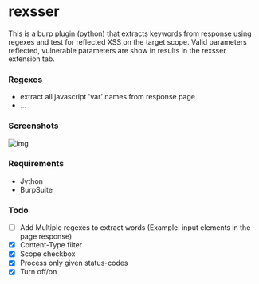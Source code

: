 # rexsser
This is a burp plugin (python) that extracts keywords from response using regexes and test for reflected XSS on the target scope. Valid parameters reflected, vulnerable parameters are show in results in the rexsser extension tab.

### Regexes
 - extract all javascript 'var' names from response page
 - ...
 
### Screenshots

![img](https://i.imgur.com/GZm0K8R.jpg)

### Requirements
- Jython
- BurpSuite

### Todo

- [ ] Add Multiple regexes to extract words (Example: input elements in the page response)
- [x] Content-Type filter
- [x] Scope checkbox
- [x] Process only given status-codes
- [x] Turn off/on
